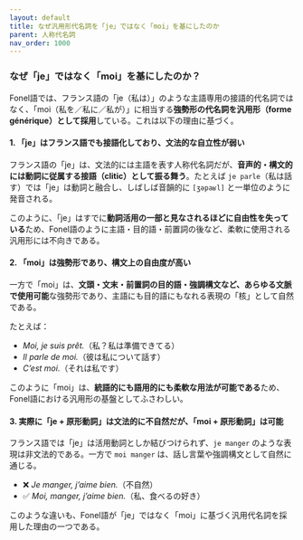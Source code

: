 ```yaml
---
layout: default
title: なぜ汎用形代名詞を「je」ではなく「moi」を基にしたのか
parent: 人称代名詞
nav_order: 1000
---
```


### なぜ「je」ではなく「moi」を基にしたのか？

Fonel語では、フランス語の「je（私は）」のような主語専用の接語的代名詞ではなく、「moi（私を／私に／私が）」に相当する**強勢形の代名詞を汎用形（forme générique）として採用**している。これは以下の理由に基づく。

#### 1. 「je」はフランス語でも接語化しており、文法的な自立性が弱い

フランス語の「je」は、文法的には主語を表す人称代名詞だが、**音声的・構文的には動詞に従属する接語（clitic）として振る舞う**。たとえば `je parle`（私は話す）では「je」は動詞と融合し、しばしば音韻的に `[ʒəpaʁl]` と一単位のように発音される。

このように、「je」はすでに**動詞活用の一部と見なされるほどに自由性を失っている**ため、Fonel語のように主語・目的語・前置詞の後など、柔軟に使用される汎用形には不向きである。

#### 2. 「moi」は強勢形であり、構文上の自由度が高い

一方で「moi」は、**文頭・文末・前置詞の目的語・強調構文など、あらゆる文脈で使用可能**な強勢形であり、主語にも目的語にもなれる表現の「核」として自然である。

たとえば：

- *Moi, je suis prêt.*（私？私は準備できてる）
- *Il parle de moi.*（彼は私について話す）
- *C’est moi.*（それは私です）

このように「moi」は、**統語的にも語用的にも柔軟な用法が可能である**ため、Fonel語における汎用形の基盤としてふさわしい。

#### 3. 実際に「je + 原形動詞」は文法的に不自然だが、「moi + 原形動詞」は可能

フランス語では「je」は活用動詞としか結びつけられず、`je manger` のような表現は非文法的である。一方で `moi manger` は、話し言葉や強調構文として自然に通じる。

- ❌ *Je manger, j’aime bien.*（不自然）
- ✅ *Moi, manger, j’aime bien.*（私、食べるの好き）

このような違いも、Fonel語が「je」ではなく「moi」に基づく汎用代名詞を採用した理由の一つである。
